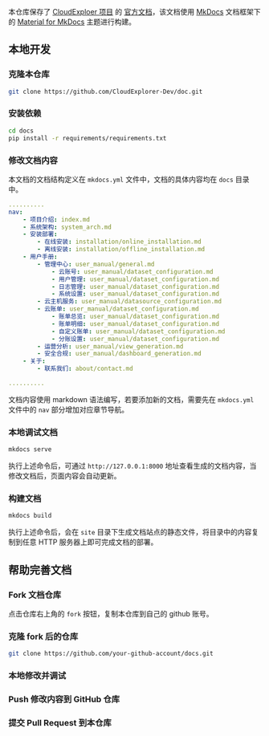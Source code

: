 本仓库保存了 [CloudExploer 项目]() 的 [官方文档](https://fit2cloud.com/cloudexplorer-lite/docs/)，该文档使用 [MkDocs]() 文档框架下的 [Material for MkDocs]() 主题进行构建。

## 本地开发

### 克隆本仓库
```bash
git clone https://github.com/CloudExplorer-Dev/doc.git
```

### 安装依赖
```bash
cd docs
pip install -r requirements/requirements.txt
```

### 修改文档内容
本文档的文档结构定义在 `mkdocs.yml` 文件中，文档的具体内容均在 `docs` 目录中。
```yaml
..........
nav:
    - 项目介绍: index.md
    - 系统架构: system_arch.md
    - 安装部署: 
        - 在线安装: installation/online_installation.md
        - 离线安装: installation/offline_installation.md
    - 用户手册:
        - 管理中心: user_manual/general.md
            - 云账号: user_manual/dataset_configuration.md 
            - 用户管理: user_manual/dataset_configuration.md
            - 日志管理: user_manual/dataset_configuration.md
            - 系统设置: user_manual/dataset_configuration.md
        - 云主机服务: user_manual/datasource_configuration.md
        - 云账单: user_manual/dataset_configuration.md
            - 账单总览: user_manual/dataset_configuration.md
            - 账单明细: user_manual/dataset_configuration.md
            - 自定义账单: user_manual/dataset_configuration.md
            - 分账设置: user_manual/dataset_configuration.md
        - 运营分析: user_manual/view_generation.md
        - 安全合规: user_manual/dashboard_generation.md
    - 关于:
        - 联系我们: about/contact.md

..........
```

文档内容使用 markdown 语法编写，若要添加新的文档，需要先在 `mkdocs.yml` 文件中的 `nav` 部分增加对应章节导航。

### 本地调试文档
```bash
mkdocs serve
```
执行上述命令后，可通过 `http://127.0.0.1:8000` 地址查看生成的文档内容，当修改文档后，页面内容会自动更新。

### 构建文档
```bash
mkdocs build
```

执行上述命令后，会在 `site` 目录下生成文档站点的静态文件，将目录中的内容复制到任意 HTTP 服务器上即可完成文档的部署。

## 帮助完善文档

### Fork 文档仓库
点击仓库右上角的 `fork` 按钮，复制本仓库到自己的 github 账号。

### 克隆 fork 后的仓库
```bash
git clone https://github.com/your-github-account/docs.git
```

### 本地修改并调试

### Push 修改内容到 GitHub 仓库

### 提交 Pull Request 到本仓库
